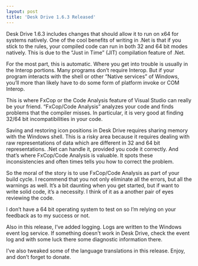 ```yaml
---
layout: post
title: 'Desk Drive 1.6.3 Released'
---
```

Desk Drive 1.6.3 includes changes that should allow it to run on x64 for systems natively. One of the cool benefits of writing in .Net is that if you stick to the rules, your compiled code can run in both 32 and 64 bit modes natively. This is due to the “Just in Time” (JIT) compilation feature of .Net.

For the most part, this is automatic. Where you get into trouble is usually in the Interop portions. Many programs don’t require Interop. But if your program interacts with the shell or other “Native services” of Windows, you’ll more than likely have to do some form of platform invoke or COM Interop.

This is where FxCop or the Code Analysis feature of Visual Studio can really be your friend. “FxCop/Code Analysis” analyzes your code and finds problems that the compiler misses. In particular, it is very good at finding 32/64 bit incompatibilities in your code. 

Saving and restoring icon positions in Desk Drive requires sharing memory with the Windows shell. This is a risky area because it requires dealing with raw representations of data which are different in 32 and 64 bit representations. .Net can handle it, provided you code it correctly. And that’s where FxCop/Code Analysis is valuable. It spots these inconsistencies and often times tells you how to correct the problem.

So the moral of the story is to use FxCop/Code Analysis as part of your build cycle. I recommend that you not only eliminate all the errors, but all the warnings as well. It’s a bit daunting when you get started, but if want to write solid code, it’s a necessity. I think of it as a another pair of eyes reviewing the code.

I don’t have a 64 bit operating system to test on so I’m relying on your feedback as to my success or not.

Also in this release, I’ve added logging. Logs are written to the Windows event log service. If something doesn’t work in Desk Drive, check the event log and with some luck there some diagnostic information there.

I’ve also tweaked some of the language translations in this release. Enjoy, and don’t forget to donate.
